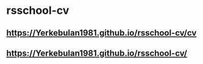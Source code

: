 # rsschool-cv
## https://Yerkebulan1981.github.io/rsschool-cv/cv
## https://Yerkebulan1981.github.io/rsschool-cv/
